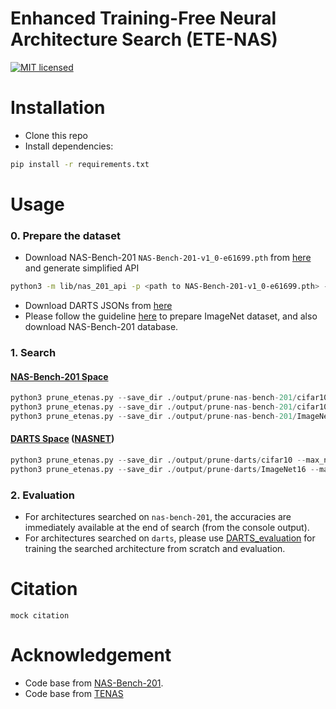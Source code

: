 # Enhanced Training-Free Neural Architecture Search (ETE-NAS)

[![MIT licensed](https://img.shields.io/badge/license-MIT-brightgreen.svg)](LICENSE.md)

# Installation
* Clone this repo
* Install dependencies:
```bash
pip install -r requirements.txt
```

# Usage
### 0. Prepare the dataset
* Download NAS-Bench-201 `NAS-Bench-201-v1_0-e61699.pth` from [here](https://github.com/D-X-Y/NAS-Bench-201) and generate simplified API
```bash
python3 -m lib/nas_201_api -p <path to NAS-Bench-201-v1_0-e61699.pth> -o NAS_data/NAS-Bench-201-v1_0-e61699-simple.pkl
```
* Download DARTS JSONs from [here](https://github.com/facebookresearch/nds)
* Please follow the guideline [here](https://github.com/D-X-Y/AutoDL-Projects#requirements-and-preparation) to prepare ImageNet dataset, and also download NAS-Bench-201 database.

### 1. Search
#### [NAS-Bench-201 Space](https://openreview.net/forum?id=HJxyZkBKDr)
```python
python3 prune_etenas.py --save_dir ./output/prune-nas-bench-201/cifar10 --max_nodes 4 --dataset cifar10 --data_path NAS_data/cifar.python --search_space_name nas-bench-201 --super_type basic --arch_nas_dataset NAS_data/NAS-Bench-201-v1_0-e61699-simple.pkl --track_running_stats 1 --workers 0 --precision 3 --init kaiming_norm --repeat 3 --rand_seed 0 --batch_size 72 --prune_number 1 --rankers_config configs/rankers_configs/frob.json
python3 prune_etenas.py --save_dir ./output/prune-nas-bench-201/cifar100 --max_nodes 4 --dataset cifar10 --data_path NAS_data/cifar.python --search_space_name nas-bench-201 --super_type basic --arch_nas_dataset NAS_data/NAS-Bench-201-v1_0-e61699-simple.pkl --track_running_stats 1 --workers 0 --precision 3 --init kaiming_norm --repeat 3 --rand_seed 0 --batch_size 72 --prune_number 1 --rankers_config configs/rankers_configs/frob.json
python3 prune_etenas.py --save_dir ./output/prune-nas-bench-201/ImageNet16 --max_nodes 4 --dataset ImageNet16-120 --data_path NAS_data/ImageNet16 --search_space_name nas-bench-201 --super_type basic --arch_nas_dataset NAS_data/NAS-Bench-201-v1_0-e61699-simple.pkl --track_running_stats 1 --workers 0 --precision 3 --init kaiming_norm --repeat 3 --rand_seed 0 --batch_size 72 --prune_number 1 --rankers_config configs/rankers_configs/frob.json
```

#### [DARTS Space](https://openreview.net/forum?id=S1eYHoC5FX) ([NASNET](https://openaccess.thecvf.com/content_cvpr_2018/html/Zoph_Learning_Transferable_Architectures_CVPR_2018_paper.html))
```python
python3 prune_etenas.py --save_dir ./output/prune-darts/cifar10 --max_nodes 4 --dataset cifar10 --data_path NAS_data/cifar.python --search_space_name darts --super_type nasnet-super --track_running_stats 1 --workers 0 --precision 3 --init kaiming_norm --repeat 3 --rand_seed 0 --batch_size 72 --prune_number 3 --rankers_config configs/rankers_configs/frob.json
python3 prune_etenas.py --save_dir ./output/prune-darts/ImageNet16 --max_nodes 4 --dataset ImageNet16-120 --data_path NAS_data/ImageNet16 --search_space_name darts --super_type nasnet-super --track_running_stats 1 --workers 0 --precision 3 --init kaiming_norm --repeat 3 --rand_seed 0 --batch_size 72 --prune_number 3 --rankers_config configs/rankers_configs/frob.json
```

### 2. Evaluation
* For architectures searched on `nas-bench-201`, the accuracies are immediately available at the end of search (from the console output).
* For architectures searched on `darts`, please use [DARTS_evaluation](https://github.com/chenwydj/DARTS_evaluation) for training the searched architecture from scratch and evaluation.


# Citation
```
mock citation
```

# Acknowledgement
* Code base from [NAS-Bench-201](https://github.com/D-X-Y/AutoDL-Projects/blob/master/docs/NAS-Bench-201.md).
* Code base from [TENAS](https://github.com/VITA-Group/TENAS)
